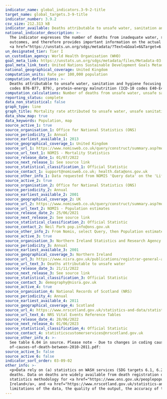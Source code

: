 ```yaml
---
indicator_name: global_indicators.3-9-2-title
target_name: global_targets.3-9-title
indicator_number: 3.9.2
csv_size: 212.313 kB
indicator_available: Deaths attributable to unsafe water, sanitation and hygiene focusing on inadequate WASH services, expressed per 100,000 population.
national_indicator_description: >-
  The indicator expresses the number of deaths from inadequate water, sanitation and hygiene (with focus on WASH services) which could be prevented by improving those services and practices. It is based on both the WASH service provision in the country, as well as the related health
  outcomes, and therefore provides important information on the actual disease caused by the risks measured in SDG targets <a href="https://unstats.un.org/sdgs/metadata/?Text=&Goal=6&Target=6.1"> 6.1</a>, <a href="https://unstats.un.org/sdgs/metadata/?Text=&Goal=6&Target=6.2"> 6.2</a>, and
  <a href="https://unstats.un.org/sdgs/metadata/?Text=&Goal=6&Target=6.3"> 6.3</a>.
un_designated_tier: Tier I
un_custodian_agency: World Health Organisation (WHO)
goal_meta_link: https://unstats.un.org/sdgs/metadata/files/Metadata-03-09-02.pdf
goal_meta_link_text: United Nations Sustainable Development Goals Metadata (PDF 214 KB)
national_geographical_coverage: United Kingdom
computation_units: Rate per 100,000 population
computation_definitions: >-
  Deaths attributable to unsafe water, sanitation and hygiene focusing on inadequate WASH services, expressed per 100,000 population; The included diseases are the WASH attributable fractions of diarrhoea (ICD-10 codes A00, A01, A03, A04, A06-A09), intestinal nematode infections (ICD-10
  codes B76-B77, B79), protein-energy malnutrition (ICD-10 codes E40-E46), and acute respiratory infections (ICD-10 codes H65-H66, J00-J22, P23, and U04).
computation_calculations: Number of deaths from unsafe water, unsafe sanitation and lack of hygiene (exposure to unsafe WASH services) in a year, divided by the population, and multiplied by 100,000.
reporting_status: complete
data_non_statistical: false
graph_type: line
graph_title: Mortality rate attributed to unsafe water, unsafe sanitation and lack of hygiene per 100,000 people
data_show_map: true
data_keywords: Population, map
source_active_1: true
source_organisation_1: Office for National Statistics (ONS)
source_periodicity_1: Annual
source_earliest_available_1: 2013
source_geographical_coverage_1: United Kingdom
source_url_1: https://www.nomisweb.co.uk/query/construct/summary.asp?mode=construct&version=0&dataset=161
source_url_text_1: NOMIS - Mortality Statistics
source_release_date_1: 01/07/2022
source_next_release_1: See source link
source_statistical_classification_1: Official Statistic
source_contact_1: support@nomisweb.co.uk; health.data@ons.gov.uk
source_other_info_1: Data requested from NOMIS 'Query data' on the 'Life events - Mortality statistics - underlying cause, sex and age.
source_active_2: true
source_organisation_2: Office for National Statistics (ONS)
source_periodicity_2: Annual
source_earliest_available_2: 2001
source_geographical_coverage_2: UK
source_url_2: https://www.nomisweb.co.uk/query/construct/summary.asp?mode=construct&version=0&dataset=31
source_url_text_2: NOMIS - Population estimates
source_release_date_2: 25/06/2021
source_next_release_2: See source link
source_statistical_classification_2: Official Statistic
source_contact_2: Neil Park pop.info@ons.gov.uk
source_other_info_2: From Nomis, select Query, then Population estimates/Projections > population estimates - local authority based by 5 year age band
source_active_3: true
source_organisation_3: Northern Ireland Statistics and Research Agency (NISRA)
source_periodicity_3: Annual
source_earliest_available_3: 2001
source_geographical_coverage_3: Northern Ireland
source_url_3: https://www.nisra.gov.uk/publications/registrar-general-annual-report-2021-cause-death
source_url_text_3: Deaths attributable to unsafe water
source_release_date_3: 21/11/2022
source_next_release_3: See source link
source_statistical_classification_3: Official Statistic
source_contact_3: demography@nisra.gov.uk
source_active_4: true
source_organisation_4: National Records of Scotland (NRS)
source_periodicity_4: Annual
source_earliest_available_4: 2011
source_geographical_coverage_4: Scotland
source_url_4: https://www.nrscotland.gov.uk/statistics-and-data/statistics/statistics-by-theme/vital-events/general-publications/vital-events-reference-tables/2021/list-of-data-tables
source_url_text_4: NRS Vital Events Reference Tables
source_release_date_4: 28/06/2022
source_next_release_4: 01/06/2023
source_statistical_classification_4: Official Statistic
source_contact_4: statisticscustomerservices@nrscotland.gov.uk
source_other_info_4: >-
  See table 6.04 in source. Please note - Due to changes in coding causes of death between 2010 and 2011, only data from 2011 onwards has been included. More information can be found on this on the NRS website - https://www.nrscotland.gov.uk/files/statistics/vital-events/changes-to-coding-
  of-causes-of-death-between-2010-2011.pdf:
source_active_5: false
source_active_6: false
indicator_sort_order: 03-09-02
other_info: >-
  <p>Data rely on (a) statistics on WASH services (SDG targets 6.1, 6.2 and 6.3), which are well assessed in almost all countries, and (b) data on deaths. Not all countries have systems to record cause of deaths data, data that is crucial for improving health and reducing preventable
  deaths. Data on deaths are widely available from death registration data or sample registration systems. The main limitation is that not all countries do have such registration systems, and data need to be completed with other type of information. </p><p> Details relating the mortality
  statistics methodology for <a href="https://www.ons.gov.uk/peoplepopulationandcommunity/birthsdeathsandmarriages/deaths/methodologies/mortalitystatisticsinenglandandwalesqmi"> England and Wales</a>, <a href="https://www.nisra.gov.uk/publications/vital-statistics-documentation"> Northern
  Ireland</a>, and <a href="https://www.nrscotland.gov.uk/statistics-and-data/statistics/statistics-by-theme/vital-events/general-background-information/quality-of-national-records-of-scotland-nrs-data-on-vital-events"> Scotland</a> contain important information on the strengths and
  limitations of the data, the quality of the output, the accuracy of the data, how it compares with related data, and how the output was created.  Data follows the UN specification for this indicator. This indicator has been identified in collaboration with topic experts.
---
```

